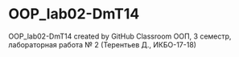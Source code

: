 # OOP_lab02-DmT14
OOP_lab02-DmT14 created by GitHub Classroom
ООП, 3 семестр, лабораторная работа № 2 (Терентьев Д., ИКБО-17-18)
